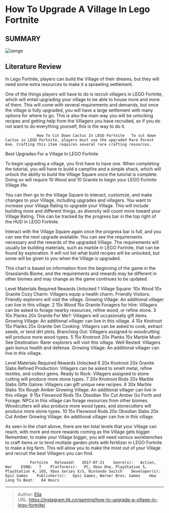 # How To Upgrade A Village In Lego Fortnite


## SUMMARY 

![iamge](https://static1.srcdn.com/wordpress/wp-content/uploads/2023/12/lego-fortnite-the-best-village-upgrades-to-get-first.jpg)

## Literature Review

In Lego Fortnite, players can build the Village of their dreams, but they will need some extra resources to make it a sprawling settlement.





One of the things players will have to do is recruit villagers in LEGO Fortnite, which will entail upgrading your village to be able to house more and more of them. This will come with several requirements and demands, but once the village is fully upgraded, you will have a large settlement with many options for where to go. This is also the main way you will be unlocking recipes and getting help from the Villagers you have recruited, so if you do not want to do everything yourself, this is the way to do it.




                  How To Cut Down Cactus In LEGO Fortnite   To cut down Cactus in LEGO Fortnite, players must use the upgraded Rare Forest Axe. Crafting this item requires several rare crafting resources.   


 Best Upgrades For a Village In LEGO Fortnite 
          

To begin upgrading a village, you first have to have one. When completing the tutorial, you will have to build a campfire and a simple shack, which will unlock the ability to build the Village Square once the tutorial is complete. Doing so will require 10 Wood and 10 Granite to begin your LEGO Fortnite Village life.

You can then go to the Village Square to interact, customize, and make changes to your Village, including upgrades and villagers. You want to increase your Village Rating to upgrade your Village. This will include building more and different things, as diversity will count more toward your Village Rating. This can be tracked by the progress bar in the top right of the HUD in LEGO Fortnite.




Interact with the Village Square again once the progress bar is full, and you can see the next upgrade available. You can see the requirements necessary and the rewards of the upgraded Village. The requirements will usually be building materials, such as marble in LEGO Fortnite, that can be found by exploration. It will not list what build recipes will be unlocked, but some will be given to you when the Village is upgraded.



This chart is based on information from the beginning of the game in the Grasslands Biome, and the requirements and rewards may be different in other biomes and may change as the game continues to be updated.




  Level   Materials Required   Rewards Unlocked    1   Village Square: 10x Wood 10x Granite     Cozy Charm: Villagers equip a health charm.   Friendly Visitors: Friendly explorers will visit the village.   Growing Village: An additional villager can live in this village.       2   15x Wood 15x Granite     Foragers for Hire: Villagers can be asked to forage nearby resources, refine wood, or refine stone.       3   10x Planks 20x Granite     For Me?: Villagers will occasionally gift items.   Growing Village: An additional villager can live in this village.       4   10x Knotroot 15x Planks 25x Granite     Get Cooking: Villagers can be asked to cook, extract seeds, or tend dirt plots.   Branching Out: Villagers assigned to woodcutting will produce more wood types.       5   15x Knotroot 20x Planks 15x Marble     Must-See Destination: Rarer explorers will visit this village.   Well Rested: Villagers gain bonus health and defense.   Growing Village: An additional villager can live in this village.      






  Level   Materials Required   Rewards Unlocked    6   20x Knotroot 20x Granite Slabs     Refined Production: Villagers can be asked to smelt metal, refine textiles, and collect gems.   Ready to Rock: Villagers assigned to stone cutting will produce more stone types.       7   20x Knotroot Rods 20x Marble Slabs     Gifts Galore: Villagers can gift unique new recipes.       8   30x Marble Slabs 10x Rough Amber     Growing Village: An additional villager can live in this village.       9   15x Flexwood Rods 15x Obsidian 10x Cut Amber     Go Forth and Forage: NPCs in this village can forage resources from other biomes. Woodcutters will also produce more wood types, and stonecutters will produce more stone types.       10   15x Flexwood Rods 20x Obsidian Slabs 20x Cut Amber     Growing Village: An additional villager can live in this village.      



As seen in the chart above, there are ten total levels that your Village can reach, with more and more rewards coming as the Village gets bigger. Remember, to make your Village bigger, you will need various workbenches to craft items or to tend multiple garden plots with fertilizer in LEGO Fortnite to make a big farm. This will allow you to make the most out of your Village and recruit the best Villagers you can find.

               Fortnite   Released:   2017-07-21    Genre(s):   Action, War    ESRB:   T    Platform(s):   PC, Xbox One, PlayStation 5, PlayStation 4, iOS, Xbox Series X/S, Nintendo Switch    Developer(s):   Epic Games    Publisher(s):   Epic Games, Warner Bros. Games    How Long To Beat:   64 Hours      

---

> Author: [Ella](https://instagram.hk.cn/)  
> URL: https://instagram.hk.cn/gaming/how-to-upgrade-a-village-in-lego-fortnite/  

